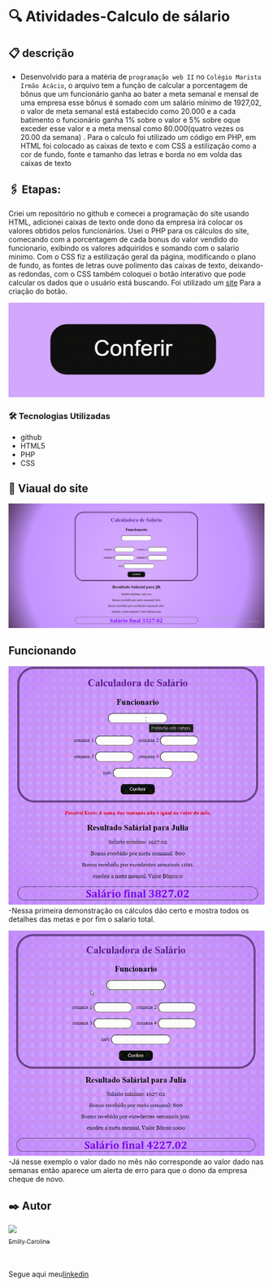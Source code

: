
# 🔍 Atividades-Calculo de sálario

## 📋 descrição

- Desenvolvido para a matéria de `programação web II` no `Colégio Marista Irmão Acácio`, o arquivo tem a função de calcular a porcentagem de bônus que um funcionário ganha ao bater a meta semanal e mensal de uma empresa esse bônus é somado com um salário mínimo de 1927,02, o valor de meta semanal está estabecido como 20.000 e a cada batimento o funcionário ganha 1% sobre o valor e 5% sobre oque exceder esse valor e a meta mensal como 80.000(quatro vezes os 20.00 da semana) .
  Para o calculo foi utilizado um código em PHP, em HTML foi colocado as caixas de texto e com CSS a estilização como a cor de fundo, fonte e tamanho das letras e borda no em volda das caixas de texto

## 🖇️ Etapas:
Criei um repositório no github e comecei a programação do site usando HTML, adicionei caixas de texto onde dono da empresa irá colocar os valores obtidos pelos funcionários.   Usei o PHP para os cálculos do site, comecando com a porcentagem de cada bonus do valor vendido do funcionario,  exibindo os valores adquiridos e somando com o salario minimo.   Com o CSS fiz a estilização geral da página, modificando o plano de fundo, as fontes de letras ouve polimento das caixas de texto, deixando-as redondas, com o CSS também coloquei o botão interativo que pode calcular os dados que o usuário está buscando. 
Foi utilizado um [site](https://www.brasilcode.com.br/35-botoes-css-com-animacao/) Para a criação do botão.

![img](img/BOTÃO.gif)


### 🛠️ Tecnologias Utilizadas

- github
- HTML5
- PHP
- CSS

## 👀 Viaual do site

![img](img/fotopagina.png)

## Funcionando
![img](img/GRAVAÇÃO_ATV_PW2.gif)
-Nessa primeira demonstração os cálculos dão certo e mostra todos os detalhes das metas e por fim o salario total.

![img](img/G2.gif)
-Já nesse exemplo o valor dado no mês não corresponde ao valor dado nas semanas então aparece um alerta de erro para que o dono da empresa cheque de novo.

## ✒️ Autor

[<img loading="lazy" src="https://avatars.githubusercontent.com/u/127847857?v=4" width=115><br><sub>Emilly Caroline </sub>](https://github.com/emillycaaroline)<br><br><br>

Segue aqui meu[linkedin](https://www.linkedin.com/in/emilly-caroline-129936290/recent-activity/all/)

